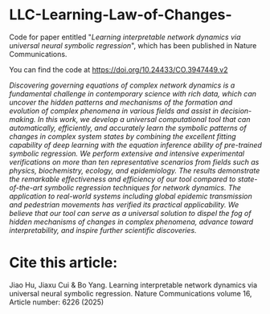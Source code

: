 # LLC-Learning-Law-of-Changes-

Code for paper entitled "*Learning interpretable network dynamics via universal neural symbolic regression*", which has been published in Nature Communications.

You can find the code at https://doi.org/10.24433/CO.3947449.v2

*Discovering governing equations of complex network dynamics is a fundamental challenge in contemporary science with rich data, which can uncover the hidden patterns and mechanisms of the formation and evolution of complex phenomena in various fields and assist in decision-making. In this work, we develop a universal computational tool that can automatically, efficiently, and accurately learn the symbolic patterns of changes in complex system states by combining the excellent fitting capability of deep learning with the equation inference ability of pre-trained symbolic regression. We perform extensive and intensive experimental verifications on more than ten representative scenarios from fields such as physics, biochemistry, ecology, and epidemiology. The results demonstrate the remarkable effectiveness and efficiency of our tool compared to state-of-the-art symbolic regression techniques for network dynamics. The application to real-world systems including global epidemic transmission and pedestrian movements has verified its practical applicability. We believe that our tool can serve as a universal solution to dispel the fog of hidden mechanisms of changes in complex phenomena, advance toward interpretability, and inspire further scientific discoveries.*

# Cite this article: 

 Jiao Hu, Jiaxu Cui & Bo Yang. Learning interpretable network dynamics via universal neural symbolic regression. Nature Communications volume 16, Article number: 6226 (2025)
